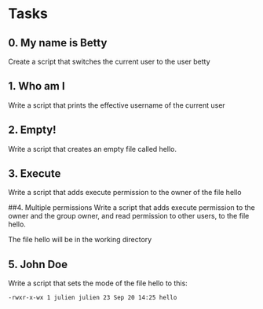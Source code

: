 # Tasks

## 0. My name is Betty 
Create a script that switches the current user to the user betty

## 1. Who am I
Write a script that prints the effective username of the current user

## 2. Empty!
Write a script that creates an empty file called hello.

## 3. Execute
Write a script that adds execute permission to the owner of the file hello

##4. Multiple permissions
Write a script that adds execute permission to the owner and the group owner, and read permission to other users, to the file hello.

The file hello will be in the working directory

## 5. John Doe
Write a script that sets the mode of the file hello to this:

`-rwxr-x-wx 1 julien julien 23 Sep 20 14:25 hello`


